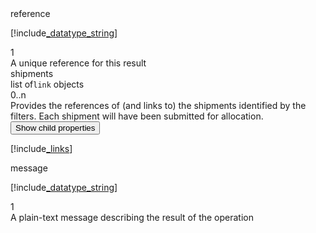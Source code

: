 <div class="property">
    <div class="name">reference</div>
    <div class="type">

[!include[_datatype_string](_datatype_string.md)]
</div>
    <div class="occurs">1</div>
    <div class="description">A unique reference for this result</div>
</div>
<div class="property">
    <div class="name">shipments</div>
    <div class="type">list of<code>link</code> objects</div>
    <div class="occurs">0..n</div>
    <div class="description">Provides the references of (and links to) the shipments identified by the filters. Each shipment will have been submitted for allocation.</div>
    <div class="dropdown"> 
        <button onclick="dropFunction(this)">Show child properties</button>
        <div class="dropdown-content">

[!include[_links](_links.md)]
</div>
    </div>    
</div>
<div class="property">
    <div class="name">message</div>
    <div class="type">

[!include[_datatype_string](_datatype_string.md)]
</div>
    <div class="occurs">1</div>
    <div class="description">A plain-text message describing the result of the operation</div>
</div>